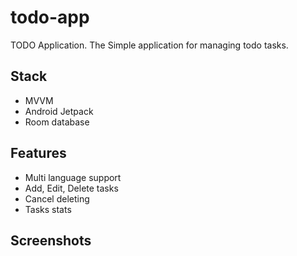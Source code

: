 # todo-app
TODO Application. The Simple application for managing todo tasks.

## Stack
- MVVM
- Android Jetpack
- Room database

## Features
- Multi language support
- Add, Edit, Delete tasks
- Cancel deleting
- Tasks stats

## Screenshots
